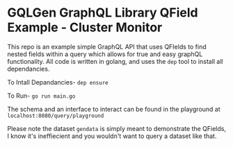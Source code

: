 # GQLGen GraphQL Library QField Example - Cluster Monitor

This repo is an example simple GraphQL API that uses QFIelds to find nested fields within a query which allows for true and easy graphQL functionality. All code is written in golang, and uses the `dep` tool to install all dependancies.

To Intall Depandancies- `dep ensure`

To Run- `go run main.go`

The schema and an interface to interact can be found in the playground at `localhost:8080/query/playground`

Please note the dataset `gendata` is simply meant to demonstrate the QFields, I know it's ineffiecient and you wouldn't want to query a dataset like that.